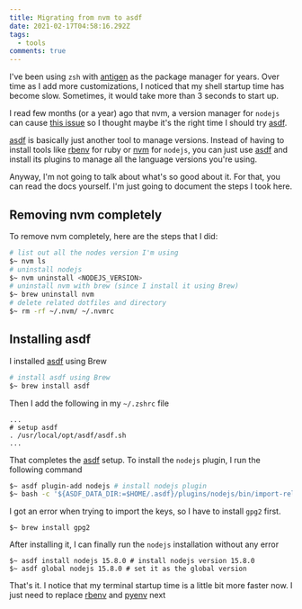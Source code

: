 ```yaml
---
title: Migrating from nvm to asdf
date: 2021-02-17T04:58:16.292Z
tags:
  - tools
comments: true
---
```

I've been using `zsh` with [antigen][4] as the package manager for years. Over time as I add more customizations, I noticed that my shell startup time has become slow. Sometimes, it would take more than 3 seconds to start up.

I read few months (or a year) ago that nvm, a version manager for `nodejs` can cause [this issue][5] so I thought maybe it's the right time I should try [asdf][1].

[asdf][1] is basically just another tool to manage versions. Instead of having to install tools like [rbenv][2] for ruby or [nvm][3] for `nodejs`, you can just use [asdf][1] and install its plugins to manage all the language versions you're using.

Anyway, I'm not going to talk about what's so good about it. For that, you can read the docs yourself. I'm just going to document the steps I took here.

## Removing nvm completely

To remove nvm completely, here are the steps that I did:

```bash
# list out all the nodes version I'm using
$~ nvm ls
# uninstall nodejs
$~ nvm uninstall <NODEJS_VERSION> 
# uninstall nvm with brew (since I install it using Brew)
$~ brew uninstall nvm
# delete related dotfiles and directory
$~ rm -rf ~/.nvm/ ~/.nvmrc
```

## Installing asdf

I installed [asdf][1] using Brew

```bash
# install asdf using Brew
$~ brew install asdf
```

Then I add the following in my `~/.zshrc` file

```
...
# setup asdf
. /usr/local/opt/asdf/asdf.sh
...
```

That completes the [asdf][1] setup. To install the `nodejs` plugin, I run the following command

```bash
$~ asdf plugin-add nodejs # install nodejs plugin
$~ bash -c '${ASDF_DATA_DIR:=$HOME/.asdf}/plugins/nodejs/bin/import-release-team-keyring # import nodejs release team OpenPGP keys
```

I got an error when trying to import the keys, so I have to install `gpg2` first.

```
$~ brew install gpg2
```

After installing it, I can finally run the `nodejs` installation without any error

```~
$~ asdf install nodejs 15.8.0 # install nodejs version 15.8.0
$~ asdf global nodejs 15.8.0 # set it as the global version
``` 

That's it. I notice that my terminal startup time is a little bit more faster now. I just need to replace [rbenv][2] and [pyenv][6] next

[1]: https://asdf-vm.com/#/
[2]: https://github.com/rbenv/rbenv
[3]: https://github.com/nvm-sh/nvm
[4]: https://github.com/zsh-users/antigen
[5]: https://github.com/nvm-sh/nvm/issues/1277
[6]: https://github.com/pyenv/pyenv